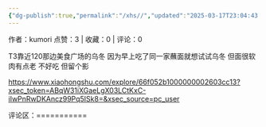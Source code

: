 ```yaml
---
{"dg-publish":true,"permalink":"/xhs//","updated":"2025-03-17T23:04:43.071+08:00"}
---
```


作者：kumori
点赞：3   |   收藏：0   |   评论：0

T3靠近120那边美食广场的乌冬
因为早上吃了同一家蘸面就想试试乌冬 但面很软 肉有点老 不好吃 但留个影

https://www.xiaohongshu.com/explore/66f052b1000000002603cc13?xsec_token=ABqW31iXGaeLgX03LCtKxC-iIwPnRwDKAncz99Pq5ISk8=&xsec_source=pc_user

评论区：===========


